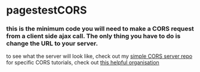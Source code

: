 # pagestestCORS
### this is the minimum code you will need to make a CORS request from a client side ajax call. The only thing you have to do is change the URL to your server.


to see what the server will look like, check out my [simple CORS server repo](https://github.com/JackRometty/CORSserver2)
for specific CORS tutorials, check out [this helpful organisation](http://enable-cors.org/)
